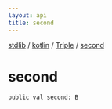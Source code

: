 ```yaml
---
layout: api
title: second
---
```

[stdlib](../../index.html) / [kotlin](../index.html) / [Triple](index.html) / [second](second.html)

# second

```
public val second: B
```
